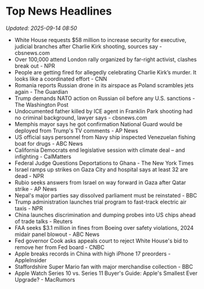 # Top News Headlines

_Updated: 2025-09-14 08:50_

- White House requests $58 million to increase security for executive, judicial branches after Charlie Kirk shooting, sources say - cbsnews.com
- Over 100,000 attend London rally organized by far-right activist, clashes break out - NPR
- People are getting fired for allegedly celebrating Charlie Kirk’s murder. It looks like a coordinated effort - CNN
- Romania reports Russian drone in its airspace as Poland scrambles jets again - The Guardian
- Trump demands NATO action on Russian oil before any U.S. sanctions - The Washington Post
- Undocumented father killed by ICE agent in Franklin Park shooting had no criminal background, lawyer says - cbsnews.com
- Memphis mayor says he got confirmation National Guard would be deployed from Trump's TV comments - AP News
- US official says personnel from Navy ship inspected Venezuelan fishing boat for drugs - ABC News
- California Democrats end legislative session with climate deal – and infighting - CalMatters
- Federal Judge Questions Deportations to Ghana - The New York Times
- Israel ramps up strikes on Gaza City and hospital says at least 32 are dead - NPR
- Rubio seeks answers from Israel on way forward in Gaza after Qatar strike - AP News
- Nepal's major parties say dissolved parliament must be reinstated - BBC
- Trump administration launches trial program to fast-track electric air taxis - NPR
- China launches discrimination and dumping probes into US chips ahead of trade talks - Reuters
- FAA seeks $3.1 million in fines from Boeing over safety violations, 2024 midair panel blowout - ABC News
- Fed governor Cook asks appeals court to reject White House's bid to remove her from Fed board - CNBC
- Apple breaks records in China with high iPhone 17 preorders - AppleInsider
- Staffordshire Super Mario fan with major merchandise collection - BBC
- Apple Watch Series 10 vs. Series 11 Buyer's Guide: Apple's Smallest Ever Upgrade? - MacRumors